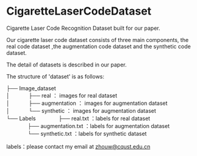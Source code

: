 # CigaretteLaserCodeDataset

Cigarette Laser Code Recognition Dataset built for our paper.

Our cigarette laser code dataset consists of three main components, the real code dataset ,the augmentation code dataset and the synthetic code dataset.

The detail of datasets is described in our paper.

The structure of 'dataset' is as follows:

├── Image_dataset                         
│ 　　　 ├── real ： images for real dataset           
│ 　　　 ├── augmentation ： images for augmentation dataset                                          
│ 　　　 └── synthetic ： images for augmentation dataset                         
└── Labels
　　　　├── real.txt ：labels for real dataset                                 
　　　　├── augmentation.txt ：labels for augmentation dataset                                     
　　　　└── synthetic.txt ：labels for synthetic dataset                                       
    


labels：please contact my email at zhouw@cqust.edu.cn
